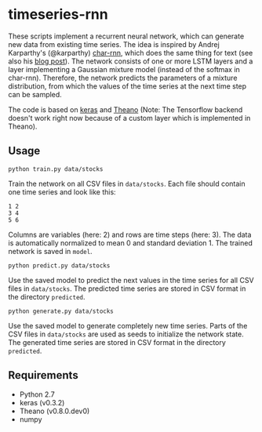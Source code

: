 # timeseries-rnn

These scripts implement a recurrent neural network, which can generate new data from existing time series. The idea is inspired by Andrej Karparthy's (@karparthy) [char-rnn](http://karpathy.github.io/2015/05/21/rnn-effectiveness/), which does the same thing for text (see also his [blog post](http://karpathy.github.io/2015/05/21/rnn-effectiveness/)). The network consists of one or more LSTM layers and a layer implementing a Gaussian mixture model (instead of the softmax in char-rnn). Therefore, the network predicts the parameters of a mixture distribution, from which the values of the time series at the next time step can be sampled. 

The code is based on [keras](http://keras.io/) and [Theano](http://deeplearning.net/software/theano/) (Note: The Tensorflow backend doesn't work right now because of a custom layer which is implemented in Theano). 

## Usage

`python train.py data/stocks`

Train the network on all CSV files in `data/stocks`. Each file should contain one time series and look like this: 

	1 2
	3 4
	5 6

Columns are variables (here: 2) and rows are time steps (here: 3). The data is automatically normalized to mean 0 and standard deviation 1. The trained network is saved in `model`. 


`python predict.py data/stocks`

Use the saved model to predict the next values in the time series for all CSV files in `data/stocks`. The predicted time series are stored in CSV format in the directory `predicted`. 


`python generate.py data/stocks`

Use the saved model to generate completely new time series. Parts of the CSV files in `data/stocks` are used as seeds to initialize the network state. The generated time series are stored in CSV format in the directory `predicted`. 


## Requirements

- Python 2.7
- keras (v0.3.2)
- Theano (v0.8.0.dev0)
- numpy